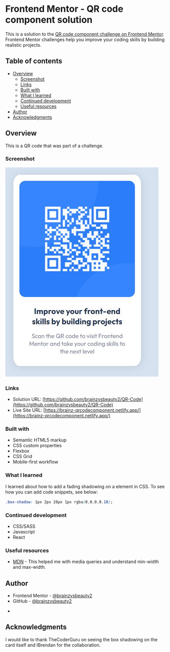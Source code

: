 # Frontend Mentor - QR code component solution

This is a solution to the [QR code component challenge on Frontend Mentor](https://www.frontendmentor.io/challenges/qr-code-component-iux_sIO_H). Frontend Mentor challenges help you improve your coding skills by building realistic projects. 

## Table of contents

- [Overview](#overview)
  - [Screenshot](#screenshot)
  - [Links](#links)
  - [Built with](#built-with)
  - [What I learned](#what-i-learned)
  - [Continued development](#continued-development)
  - [Useful resources](#useful-resources)
- [Author](#author)
- [Acknowledgments](#acknowledgments)


## Overview

This is a QR code that was part of a challenge.

### Screenshot

![](/QR%20Code%20Completed.JPG)


### Links

- Solution URL: [https://github.com/brainzvsbeauty2/QR-Code](https://github.com/brainzvsbeauty2/QR-Code)
- Live Site URL: [https://brainz-qrcodecomponent.netlify.app/](https://brainz-qrcodecomponent.netlify.app/)


### Built with

- Semantic HTML5 markup
- CSS custom properties
- Flexbox
- CSS Grid
- Mobile-first workflow


### What I learned

I learned about how to add a fading shadowing on a element in CSS. 
To see how you can add code snippets, see below:

```css
.box-shadow: 1px 2px 28px 1px rgba(0,0,0,0.10);
```
### Continued development

* CSS/SASS
* Javascript
* React


### Useful resources

- [MDN](https://developer.mozilla.org/en-US/docs/Web/CSS/Media_Queries/Using_media_queries) - This helped me with media queries and understand min-width and max-width.

## Author

- Frontend Mentor - [@brainzvsbeauty2](https://www.frontendmentor.io/profile/brainzvsbeauty2)
- GitHub - [@brainzvsbeauty2](https://github.com/brainzvsbeauty2)
*

## Acknowledgments

I would like to thank TheCoderGuru on seeing the box shadowing on the card itself and IBrendan for the collaboration.

